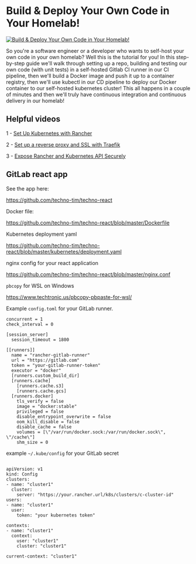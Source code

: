 # Build & Deploy Your Own Code in Your Homelab!

[![Build & Deploy Your Own Code in Your Homelab!](http://img.youtube.com/vi/Xc94HJn1nNo/0.jpg)](https://www.youtube.com/watch?v=Xc94HJn1nNo "Build & Deploy Your Own Code in Your Homelab!")

So you're a software engineer or a developer who wants to self-host your own code in your own homelab?  Well this is the tutorial for you!  In this step-by-step guide we'll walk through setting up a repo, building and testing our own code (with unit tests) in a self-hosted Gitlab CI runner in our CI pipeline, then we'll build a Docker image and push it up to a container registry, then we'll use kubectl in our CD pipeline to deploy our Docker container to our self-hosted kubernetes cluster!  This all happens in a couple of minutes and then we'll truly have continuous integration and continuous delivery in our homelab!


## Helpful videos

1 - [Set Up Kubernetes with Rancher](https://www.youtube.com/watch?v=oILc0ywDVTk)

2 - [Set up a reverse proxy and SSL with Traefik](https://www.youtube.com/watch?v=pAM2GBCDGTo)

3 - [Expose Rancher and Kubernetes API Securely](https://www.youtube.com/watch?v=Af7HXhElams)

## GitLab react app

See the app here:

https://github.com/techno-tim/techno-react

Docker file:

https://github.com/techno-tim/techno-react/blob/master/Dockerfile

Kubernetes deployment yaml

https://github.com/techno-tim/techno-react/blob/master/kubernetes/deployment.yaml

nginx config for your react application

https://github.com/techno-tim/techno-react/blob/master/nginx.conf


`pbcopy` for WSL on Windows

https://www.techtronic.us/pbcopy-pbpaste-for-wsl/

Example `config.toml` for your GitLab runner.

```
concurrent = 1
check_interval = 0

[session_server]
  session_timeout = 1800

[[runners]]
  name = "rancher-gitlab-runner"
  url = "https://gitlab.com"
  token = "your-gitlab-runner-token"
  executor = "docker"
  [runners.custom_build_dir]
  [runners.cache]
    [runners.cache.s3]
    [runners.cache.gcs]
  [runners.docker]
    tls_verify = false
    image = "docker:stable"
    privileged = false
    disable_entrypoint_overwrite = false
    oom_kill_disable = false
    disable_cache = false
    volumes = [\"/var/run/docker.sock:/var/run/docker.sock\", \"/cache\"]
    shm_size = 0
```

example `~/.kube/config` for your GitLab secret

```

apiVersion: v1
kind: Config
clusters:
- name: "cluster1"
  cluster:
    server: "https://your.rancher.url/k8s/clusters/c-cluster-id"
users:
- name: "cluster1"
  user:
    token: "your kubernetes token"

contexts:
- name: "cluster1"
  context:
    user: "cluster1"
    cluster: "cluster1"

current-context: "cluster1"
```